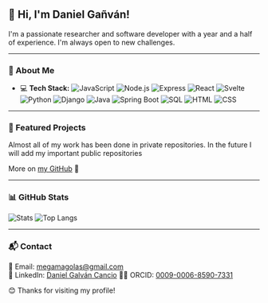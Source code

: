 ## 👋 Hi, I'm Daniel Gañván!

I'm a passionate researcher and software developer with a year and a half of experience. I'm always open to new challenges.

---

### 🚀 About Me
- 💻 **Tech Stack:** ![JavaScript](https://img.shields.io/badge/-JavaScript-F7DF1E?style=flat&logo=javascript&logoColor=black) ![Node.js](https://img.shields.io/badge/-Node.js-339933?style=flat&logo=node.js&logoColor=white) ![Express](https://img.shields.io/badge/-Express-000000?style=flat&logo=express&logoColor=white) ![React](https://img.shields.io/badge/-React-61DAFB?style=flat&logo=react&logoColor=white) ![Svelte](https://img.shields.io/badge/-Svelte-FF3E00?style=flat&logo=svelte&logoColor=white) ![Python](https://img.shields.io/badge/-Python-3776AB?style=flat&logo=python&logoColor=white) ![Django](https://img.shields.io/badge/-Django-092E20?style=flat&logo=django&logoColor=white) ![Java](https://img.shields.io/badge/-Java-007396?style=flat&logo=java&logoColor=white) ![Spring Boot](https://img.shields.io/badge/-Spring%20Boot-6DB33F?style=flat&logo=springboot&logoColor=white) ![SQL](https://img.shields.io/badge/-SQL-4479A1?style=flat&logo=postgresql&logoColor=white) ![HTML](https://img.shields.io/badge/-HTML-E34F26?style=flat&logo=html5&logoColor=white) ![CSS](https://img.shields.io/badge/-CSS-1572B6?style=flat&logo=css3&logoColor=white)

---

### 📌 Featured Projects

Almost all of my work has been done in private repositories. In the future I will add my important public repositories

More on [my GitHub](https://github.com/Dangalcan) 🚀

---

### 📊 GitHub Stats
![Stats](https://github-readme-stats.vercel.app/api?username=Dangalcan&show_icons=true&theme=radical)
![Top Langs](https://github-readme-stats.vercel.app/api/top-langs/?username=Dangalcan&layout=compact&theme=radical)

---

### 📬 Contact
📧 Email: [megamagolas@gmail.com](mailto:megamagolas@gmail.com)  
💼 LinkedIn: [Daniel Galván Cancio](https://www.linkedin.com/in/daniel-galv%C3%A1n-cancio/)
🧑‍🔬 ORCID: [0009-0006-8590-7331](https://orcid.org/0009-0006-8590-7331)

😊 Thanks for visiting my profile!
